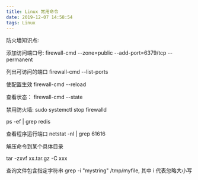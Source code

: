 ```yaml
---
title: Linux 常用命令
date: 2019-12-07 14:58:54
tags: Linux
---
```


防火墙知识点:

添加访问端口号: firewall-cmd --zone=public --add-port=6379/tcp --permanent

列出可访问的端口 firewall-cmd --list-ports

使配置生效 firewall-cmd --reload

查看状态： firewall-cmd --state

禁用防火墙: sudo systemctl stop firewalld

ps -ef | grep redis

查看程序运行端口 netstat -nl | grep 61616



解压命令到某个具体目录

tar -zxvf xx.tar.gz -C xxx

查询文件包含指定字符串 grep -i "mystring" /tmp/myfile, 其中 i 代表忽略大小写

